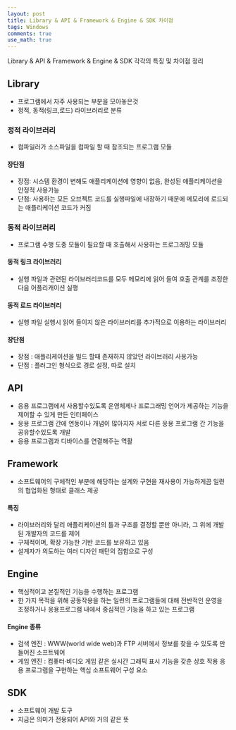```yaml
---
layout: post
title: Library & API & Framework & Engine & SDK 차이점
tags: Windows
comments: true
use_math: true
---
```


Library & API & Framework & Engine & SDK 각각의 특징 및 차이점 정리

## Library
- 프로그램에서 자주 사용되는 부분을 모아놓은것
- 정적, 동적(링크,로드) 라이브러리로 분류

### 정적 라이브러리
- 컴파일러가 소스파일을 컴파일 할 때 참조되는 프로그램 모듈

#### 장단점
- 장점: 시스템 환경이 변해도 애플리케이션에 영향이 없음, 완성된 애플리케이션을 안정적 사용가능
- 단점: 사용하는 모든 오브젝트 코드를 실행파일에 내장하기 때문에 메모리에 로드되는 애플리케이션 코드가 커짐

### 동적 라이브러리
- 프로그램 수행 도중 모듈이 필요할 때 호출해서 사용하는 프로그래밍 모듈

#### 동적 링크 라이브러리
- 실행 파일과 관련된 라이브러리코드를 모두 메모리에 읽어 들여 호출 관계를 조정한다음 어플리캐이션 실행

#### 동적 로드 라이브러리
- 실행 파일 실행시 읽어 들이지 않은 라이브러리를 추가적으로 이용하는 라이브러리

#### 장단점
- 장점 : 애플리케이션을 빌드 할때 존재하지 않았던 라이브러리 사용가능
- 단점 : 플러그인 형식으로 경로 설정, 따로 설치

## API
- 응용 프로그램에서 사용할수있도록 운영체제나 프로그래밍 언어가 제공하는 기능을 제어할 수 있게 만든 인터페이스
- 응용 프로그램 간에 연동이나 개념이 많아지자 서로 다른 응용 프로그램 간 기능을 공유할수있도록 개발
- 응용 프로그램과 디바이스를 연결해주는 역활


## Framework
- 소프트웨어의 구체적인 부분에 해당하는 설계와 구현을 재사용이 가능하게끔 일련의 협업화된 형태로 클래스 제공

#### 특징
- 라이브러리와 달리 애플리케이션의 틀과 구조를 결정할 뿐만 아니라, 그 위에 개발된 개발자의 코드를 제어
- 구체적이며, 확장 가능한 기반 코드를 보유하고 있음
- 설계자가 의도하는 여러 디자인 패턴의 집합으로 구성

## Engine
- 핵심적이고 본질적인 기능을 수행하는 프로그램
- 한 가지 목적을 위해 공동작용을 하는 일련의 프로그램들에 대해 전반적인 운영을 조정하거나 응용프로그램 내에서 중심적인 기능을 하고 있는 프로그램

#### Engine 종류
- 검색 엔진 : WWW(world wide web)과 FTP 서버에서 정보를 찾을 수 있도록 만들어진 소프트웨어
- 게임 엔진 : 컴퓨터·비디오 게임 같은 실시간 그래픽 표시 기능을 갖춘 상호 작용 응용 프로그램을 구현하는 핵심 소프트웨어 구성 요소


## SDK
- 소프트웨어 개발 도구
- 지금은 의미가 전용되어 API와 거의 같은 뜻



 
